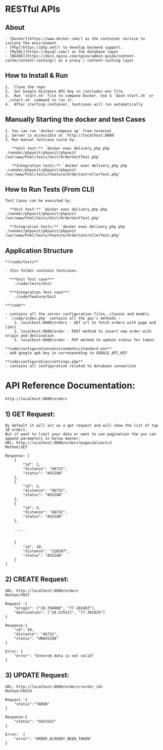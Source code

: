 # RESTful APIs

## About
    - [Docker](https://www.docker.com/) as the container service to isolate the environment.
    - [Php](https://php.net/) to develop backend support.
    - [MySQL](https://mysql.com/) as the database layer
    - [NGINX](https://docs.nginx.com/nginx/admin-guide/content-cache/content-caching/) as a proxy / content-caching layer

## How to Install & Run
    1.  Clone the repo
    2.  Set Google Distance API key in /include/.env file
    3.  Run `start.sh` file to compose Docker. Use $ `bash start.sh` or `./start.sh` command to run it. 
    4.  After starting container, testcases will run automatically

## Manually Starting the docker and test Cases
    1. You can run `docker-compose up` from terminal
    2. Server is accessible at `http://localhost:8080`
    3. Run manual testcase suite by:

       **Unit test:** `docker exec delivery_php php ./vendor/phpunit/phpunit/phpunit /var/www/html/tests/Unit/OrderUnitTest.php`

       **Integration tests:** `docker exec delivery_php php ./vendor/phpunit/phpunit/phpunit /var/www/html/tests/Feature/OrderControllerTest.php`

## How to Run Tests (From CLI)
    Test Cases can be executed by: 

      **Unit test:** `docker exec delivery_php php ./vendor/phpunit/phpunit/phpunit /var/www/html/tests/Unit/OrderUnitTest.php`

      **Integration tests:** `docker exec delivery_php php ./vendor/phpunit/phpunit/phpunit /var/www/html/tests/Feature/OrderControllerTest.php`

## Application Structure

    **/code/tests**

    - this folder contains testcases.

      ***Unit Test case***
        -/code/tests/Unit

      ***Integration Test case***
        -/code/Feature/Unit

    **/code**

    - contains all the server configuration files, classes and models
    - `/code/index.php` contains all the api's methods :
        1. localhost:8080/orders - GET url to fetch orders with page and limit
        2. localhost:8080/order - POST method to insert new order with origin and destination
        3. localhost:8080/order - PUT method to update status for taken.

    **code/configuration/environments/standard.env**
    - add google apk key in corresponding to GOOGLE_API_KEY

    **code/configuration/settings.php**
    - contains all configuration related to database connection

# API Reference Documentation: 
    http://localhost:8080/orders

## 1) GET Request:
    By default it will act as a get request and will show the list of top 10 orders.
    But if want to limit your data or want to use pagination the you can append parameters in below manner:
    URL: http://localhost:8080/orders?page=1&limit=3
    Method:GET

    Response: [
        {
            "id": 1,
            "distance": "46732",
            "status": "ASSIGN"
        },
        {
            "id": 2,
            "distance": "46732",
            "status": "ASSIGN"
        },
        {
            "id": 3,
            "distance": "46732",
            "status": "ASSIGN"
        },

        .....


        {
            "id": 10,
            "distance": "128287",
            "status": "ASSIGN"
        }
    ]

## 2) CREATE Request:
    URL: http://localhost:8080/orders
    Method:POST

    Request :{
        "origin": ["28.704060", "77.102493"],
        "destination": ["28.535517", "77.391029"]
    }

    Response:{
        "id": 50,
        "distance": "46732",
        "status": "UNASSIGN"
    }

    Error: {
        "error": "Entered data is not valid"
    }


## 3) UPDATE Request:
    URL: http://localhost:8080/orders/<order_id>
    Method:PATCH

    Request :{
        "status":"TAKEN"
    }

    Response:{
        "status": "SUCCESS"
    }

    Error:  {
        "error": "ORDER_ALREADY_BEEN_TAKEN"
    }

